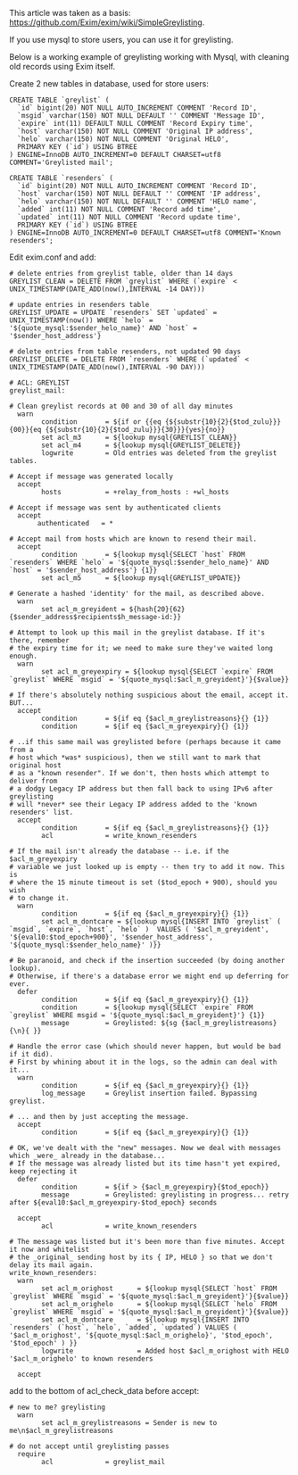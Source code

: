 This article was taken as a basis: https://github.com/Exim/exim/wiki/SimpleGreylisting. 

If you use mysql to store users, you can use it for greylisting.

Below is a working example of greylisting working with Mysql, with cleaning old records using Exim itself.

Create 2 new tables in database, used for store users:

    CREATE TABLE `greylist` (
      `id` bigint(20) NOT NULL AUTO_INCREMENT COMMENT 'Record ID',
      `msgid` varchar(150) NOT NULL DEFAULT '' COMMENT 'Message ID',
      `expire` int(11) DEFAULT NULL COMMENT 'Record Expiry time',
      `host` varchar(150) NOT NULL COMMENT 'Original IP address',
      `helo` varchar(150) NOT NULL COMMENT 'Original HELO',
      PRIMARY KEY (`id`) USING BTREE
    ) ENGINE=InnoDB AUTO_INCREMENT=0 DEFAULT CHARSET=utf8 COMMENT='Greylisted mail';

    CREATE TABLE `resenders` (
      `id` bigint(20) NOT NULL AUTO_INCREMENT COMMENT 'Record ID',
      `host` varchar(150) NOT NULL DEFAULT '' COMMENT 'IP address',
      `helo` varchar(150) NOT NULL DEFAULT '' COMMENT 'HELO name',
      `added` int(11) NOT NULL COMMENT 'Record add time',
      `updated` int(11) NOT NULL COMMENT 'Record update time',
      PRIMARY KEY (`id`) USING BTREE
    ) ENGINE=InnoDB AUTO_INCREMENT=0 DEFAULT CHARSET=utf8 COMMENT='Known resenders';

Edit exim.conf and add:

    # delete entries from greylist table, older than 14 days
    GREYLIST_CLEAN = DELETE FROM `greylist` WHERE (`expire` < UNIX_TIMESTAMP(DATE_ADD(now(),INTERVAL -14 DAY)))

    # update entries in resenders table
    GREYLIST_UPDATE = UPDATE `resenders` SET `updated` = UNIX_TIMESTAMP(now()) WHERE `helo` = '${quote_mysql:$sender_helo_name}' AND `host` = '$sender_host_address'}

    # delete entries from table resenders, not updated 90 days
    GREYLIST_DELETE = DELETE FROM `resenders` WHERE (`updated` < UNIX_TIMESTAMP(DATE_ADD(now(),INTERVAL -90 DAY)))

    # ACL: GREYLIST
    greylist_mail:

    # Clean greylist records at 00 and 30 of all day minutes
      warn
            condition       = ${if or {{eq {${substr{10}{2}{$tod_zulu}}}{00}}{eq {${substr{10}{2}{$tod_zulu}}}{30}}}{yes}{no}}
            set acl_m3      = ${lookup mysql{GREYLIST_CLEAN}}
            set acl_m4      = ${lookup mysql{GREYLIST_DELETE}}
            logwrite        = Old entries was deleted from the greylist tables.

    # Accept if message was generated locally
      accept
            hosts           = +relay_from_hosts : +wl_hosts

    # Accept if message was sent by authenticated clients
      accept
           authenticated   = *

    # Accept mail from hosts which are known to resend their mail.
      accept
            condition       = ${lookup mysql{SELECT `host` FROM `resenders` WHERE `helo` = '${quote_mysql:$sender_helo_name}' AND `host` = '$sender_host_address'} {1}}
            set acl_m5      = ${lookup mysql{GREYLIST_UPDATE}}

    # Generate a hashed 'identity' for the mail, as described above.
      warn
            set acl_m_greyident = ${hash{20}{62}{$sender_address$recipients$h_message-id:}}

    # Attempt to look up this mail in the greylist database. If it's there, remember
    # the expiry time for it; we need to make sure they've waited long enough.
      warn
            set acl_m_greyexpiry = ${lookup mysql{SELECT `expire` FROM `greylist` WHERE `msgid` = '${quote_mysql:$acl_m_greyident}'}{$value}}

    # If there's absolutely nothing suspicious about the email, accept it. BUT...
      accept
            condition       = ${if eq {$acl_m_greylistreasons}{} {1}}
            condition       = ${if eq {$acl_m_greyexpiry}{} {1}}

    # ..if this same mail was greylisted before (perhaps because it came from a
    # host which *was* suspicious), then we still want to mark that original host
    # as a "known resender". If we don't, then hosts which attempt to deliver from
    # a dodgy Legacy IP address but then fall back to using IPv6 after greylisting
    # will *never* see their Legacy IP address added to the 'known resenders' list.
      accept
            condition       = ${if eq {$acl_m_greylistreasons}{} {1}}
            acl             = write_known_resenders

    # If the mail isn't already the database -- i.e. if the $acl_m_greyexpiry
    # variable we just looked up is empty -- then try to add it now. This is
    # where the 15 minute timeout is set ($tod_epoch + 900), should you wish
    # to change it.
      warn
            condition       = ${if eq {$acl_m_greyexpiry}{} {1}}
            set acl_m_dontcare = ${lookup mysql{INSERT INTO `greylist` ( `msgid`, `expire`, `host`, `helo` )  VALUES ( '$acl_m_greyident', '${eval10:$tod_epoch+900}', '$sender_host_address', '${quote_mysql:$sender_helo_name}' )}}

    # Be paranoid, and check if the insertion succeeded (by doing another lookup).
    # Otherwise, if there's a database error we might end up deferring for ever.
      defer
            condition       = ${if eq {$acl_m_greyexpiry}{} {1}}
            condition       = ${lookup mysql{SELECT `expire` FROM `greylist` WHERE msgid = '${quote_mysql:$acl_m_greyident}'} {1}}
            message         = Greylisted: ${sg {$acl_m_greylistreasons}{\n}{ }}

    # Handle the error case (which should never happen, but would be bad if it did).
    # First by whining about it in the logs, so the admin can deal with it...
      warn
            condition       = ${if eq {$acl_m_greyexpiry}{} {1}}
            log_message     = Greylist insertion failed. Bypassing greylist.

    # ... and then by just accepting the message.
      accept
            condition       = ${if eq {$acl_m_greyexpiry}{} {1}}

    # OK, we've dealt with the "new" messages. Now we deal with messages which _were_ already in the database...
    # If the message was already listed but its time hasn't yet expired, keep rejecting it
      defer
            condition       = ${if > {$acl_m_greyexpiry}{$tod_epoch}}
            message         = Greylisted: greylisting in progress... retry after ${eval10:$acl_m_greyexpiry-$tod_epoch} seconds

      accept
            acl             = write_known_resenders

    # The message was listed but it's been more than five minutes. Accept it now and whitelist
    # the _original_ sending host by its { IP, HELO } so that we don't delay its mail again.
    write_known_resenders:
      warn
            set acl_m_orighost      = ${lookup mysql{SELECT `host` FROM `greylist` WHERE `msgid` = '${quote_mysql:$acl_m_greyident}'}{$value}}
            set acl_m_orighelo      = ${lookup mysql{SELECT `helo` FROM `greylist` WHERE `msgid` = '${quote_mysql:$acl_m_greyident}'}{$value}}
            set acl_m_dontcare      = ${lookup mysql{INSERT INTO `resenders` (`host`, `helo`, `added`, `updated`) VALUES ( '$acl_m_orighost', '${quote_mysql:$acl_m_orighelo}', '$tod_epoch', '$tod_epoch' ) }}
            logwrite                = Added host $acl_m_orighost with HELO '$acl_m_orighelo' to known resenders

      accept

add to the bottom of acl_check_data before accept:

    # new to me? greylisting
      warn
            set acl_m_greylistreasons = Sender is new to me\n$acl_m_greylistreasons

    # do not accept until greylisting passes
      require
            acl             = greylist_mail

